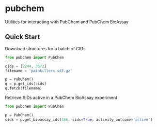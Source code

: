 pubchem
=======

Utilities for interacting with PubChem and PubChem BioAssay

Quick Start
-----------

Download structures for a batch of CIDs

```python
from pubchem import PubChem

cids = [2244, 3672]
filename = 'painkillers.sdf.gz'

p = PubChem()
q = p.get_ids(cids)
q.fetch(filename)
```

Retrieve SIDs active in a PubChem BioAssay experiment

```python
from pubchem import PubChem

p = PubChem()
sids = p.get_bioassay_ids(466, sids=True, activity_outcome='active')
```
